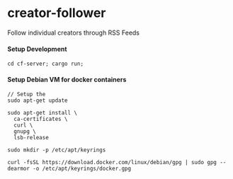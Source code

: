 # creator-follower
Follow individual creators through RSS Feeds

#### Setup Development
```
cd cf-server; cargo run;
```

#### Setup Debian VM for docker containers
```
// Setup the
sudo apt-get update

sudo apt-get install \
  ca-certificates \
  curl \
  gnupg \
  lsb-release

sudo mkdir -p /etc/apt/keyrings

curl -fsSL https://download.docker.com/linux/debian/gpg | sudo gpg --dearmor -o /etc/apt/keyrings/docker.gpg

```
